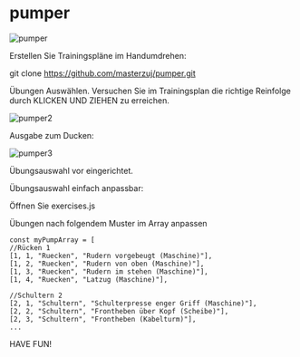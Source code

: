# pumper

![pumper](https://github.com/user-attachments/assets/874df028-8374-4f6f-baef-346d166248ed)

Erstellen Sie Trainingspläne im Handumdrehen:

git clone https://github.com/masterzuj/pumper.git

Übungen Auswählen. Versuchen Sie im Trainingsplan die richtige Reinfolge durch KLICKEN UND ZIEHEN zu erreichen.

![pumper2](https://github.com/user-attachments/assets/2182f3d8-0329-497a-8619-04d6add14383)

Ausgabe zum Ducken:

![pumper3](https://github.com/user-attachments/assets/d9fccecb-172d-4aa6-a69d-cbbe4835a305)


Übungsauswahl vor eingerichtet.

Übungsauswahl einfach anpassbar:

Öffnen Sie exercises.js

Übungen nach folgendem Muster im Array anpassen


    const myPumpArray = [
    //Rücken 1
    [1, 1, "Ruecken", "Rudern vorgebeugt (Maschine)"],
    [1, 2, "Ruecken", "Rudern von oben (Maschine)"],
    [1, 3, "Ruecken", "Rudern im stehen (Maschine)"],
    [1, 4, "Ruecken", "Latzug (Maschine)"],

    //Schultern 2
    [2, 1, "Schultern", "Schulterpresse enger Griff (Maschine)"],
    [2, 2, "Schultern", "Frontheben über Kopf (Scheibe)"],
    [2, 3, "Schultern", "Frontheben (Kabelturm)"],
    ...


HAVE FUN!
